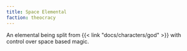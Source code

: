 ```yaml
---
title: Space Elemental
faction: theocracy
---
```


An elemental being split from {{< link "docs/characters/god" >}} with control over space based magic.

